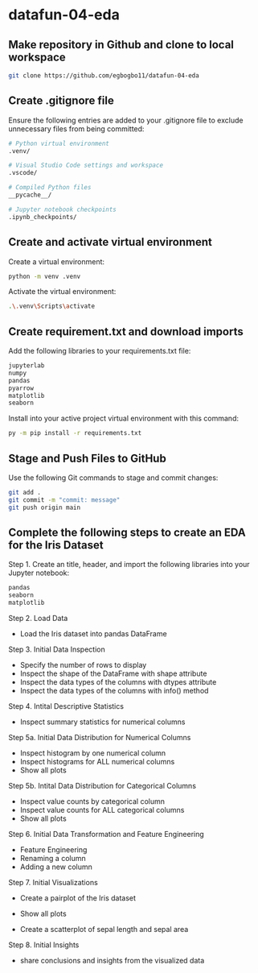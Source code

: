 # datafun-04-eda


## Make repository in Github and clone to local workspace
```bash
git clone https://github.com/egbogbo11/datafun-04-eda 
```

## Create .gitignore file
Ensure the following entries are added to your .gitignore file to exclude unnecessary files from being committed:

```bash
# Python virtual environment
.venv/

# Visual Studio Code settings and workspace
.vscode/

# Compiled Python files
__pycache__/

# Jupyter notebook checkpoints
.ipynb_checkpoints/
```

## Create and activate virtual environment

Create a virtual environment:

```bash
python -m venv .venv
```

Activate the virtual environment:

```bash
.\.venv\Scripts\activate
```
## Create requirement.txt and download imports
Add the following libraries to your requirements.txt file:

```bash
jupyterlab
numpy
pandas
pyarrow
matplotlib
seaborn
```

Install into your active project virtual environment with this command:

```bash
py -m pip install -r requirements.txt
```
## Stage and Push Files to GitHub

Use the following Git commands to stage and commit changes:

```bash
git add .
git commit -m "commit: message"
git push origin main
```
##  Complete the following steps to create an EDA for the Iris Dataset
Step 1. Create an title, header, and import the following libraries into your Jupyter notebook:
```bash
pandas
seaborn
matplotlib
```
Step 2. Load Data
- Load the Iris dataset into pandas DataFrame

Step 3. Initial Data Inspection
- Specify the number of rows to display
- Inspect the shape of the DataFrame with shape attribute
- Inspect the data types of the columns with dtypes attribute
- Inspect the data types of the columns with info() method

Step 4. Intital Descriptive Statistics
- Inspect summary statistics for numerical columns

Step 5a. Initial Data Distribution for Numerical Columns
- Inspect histogram by one numerical column
- Inspect histograms for ALL numerical columns
- Show all plots

Step 5b. Intital Data Distribution for Categorical Columns
- Inspect value counts by categorical column
- Inspect value counts for ALL categorical columns
- Show all plots

Step 6. Initial Data Transformation and Feature Engineering
- Feature Engineering
- Renaming a column
- Adding a new column

Step 7. Initial Visualizations
- Create a pairplot of the Iris dataset
- Show all plots

- Create a scatterplot of sepal length and sepal area

Step 8. Initial Insights
- share conclusions and insights from the visualized data
##
